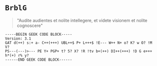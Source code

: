 # `BrblG`

> "Audite audientes et nolite intellegere,
> et videte visionem et nolite cognoscere"

```
-----BEGIN GEEK CODE BLOCK-----
Version: 3.1
GAT d(++) s:+ a- C++(+++) UBL++$ P+ L+++$ !E--- W++ N+ o? K? w O? !M V?
PS---(---)>--- PE Y+ PGP+ t? 5? X? !R !tv b+(++) DI++(+++) !D G e+++
h*(+) r% y?
------END GEEK CODE BLOCK------
```
